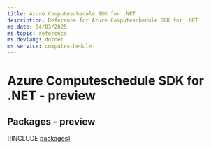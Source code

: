 ```yaml
---
title: Azure Computeschedule SDK for .NET
description: Reference for Azure Computeschedule SDK for .NET
ms.date: 04/03/2025
ms.topic: reference
ms.devlang: dotnet
ms.service: computeschedule
---
```

# Azure Computeschedule SDK for .NET - preview
## Packages - preview
[!INCLUDE [packages](computeschedule-index.md)]
